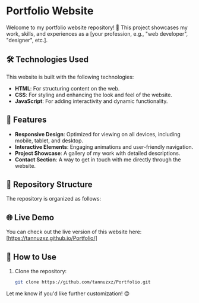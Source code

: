 # Portfolio Website

Welcome to my portfolio website repository! 🌟 This project showcases my work, skills, and experiences as a [your profession, e.g., "web developer", "designer", etc.].

## 🛠️ Technologies Used

This website is built with the following technologies:

- **HTML**: For structuring content on the web.
- **CSS**: For styling and enhancing the look and feel of the website.
- **JavaScript**: For adding interactivity and dynamic functionality.

## 🚀 Features

- **Responsive Design**: Optimized for viewing on all devices, including mobile, tablet, and desktop.
- **Interactive Elements**: Engaging animations and user-friendly navigation.
- **Project Showcase**: A gallery of my work with detailed descriptions.
- **Contact Section**: A way to get in touch with me directly through the website.

## 📂 Repository Structure

The repository is organized as follows:


## 🌐 Live Demo

You can check out the live version of this website here: [https://tannuzxz.github.io/Portfolio/]

## 📝 How to Use

1. Clone the repository:
   ```bash
   git clone https://github.com/tannuzxz/Portfolio.git

Let me know if you'd like further customization! 😊
